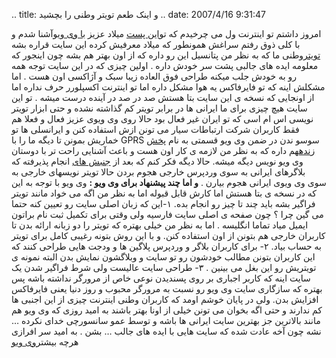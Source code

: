 .. title: و اینک طعم تویتر وطنی را بچشید .. date: 2007/4/16 9:31:47

امروز داشتم تو اینترنت ول می چرخیدم که تو[این
پست](http://www.imilad.com/?p=18) میلاد عزیز [با وی
ویو](http://www.viwio.com/)آشنا شدم و با کلی ذوق رفتم سراغش همونطور که
میلاد معرفیش کرده این سایت قراره بشه [تویتر](http://twitter.com/)وطنی ما
که به نظر من پتانسیل این رو داره که از اون بهتر هم بشه چون اینجور که
معلومه ایده های جالبی پشت سر خودش داره . اولین چیزی که در این سایت توجه
همه رو به خودش جلب میکنه طراحی فوق العاده زیبا سبک و آژاکسی اون هست .
اما مشکلش اینه که تو فایرفاکس یه هوا مشکل داره اما تو اینترنت اکسپلورر
حرف نداره اما از اونجایی که نسخه ی این سایت بتا هستش صد در صد در آینده
درست میشه . تو این سایت هیچ چیزی برای ما ایرانی ها در برابر تویتر کم
گذاشته نشده و حتی ابزار تویتر نویسی اس ام اسی که تو ایران غیر فعال بود
حالا روی وی ویوی عزیز فعال و فعلا هم فقط کاربران شرکت ارتباطات سیار می
تونن ازش استفاده کنن و ایرانسلی ها تو خماریش بمونن تا دیگه ما را با GPRS
سوسو ندن در ضمن وی ویو قسمتی به نام [پخش
زنده](http://www.viwio.com/live/)هم داره که به نظر من لازمه ی کار اون
هست و باعث آشنایی راحت تر با دوستان وی ویو نویس دیگه میشه. حالا دیگه فکر
کنم که بعد از [جنبش
های](http://mhmazidi.wordpress.com/2007/06/07/wordpress-movement/) انجام
پذیرفته که بلاگرهای ایرانی به سوی وردپرس خارجی هجوم بردن حالا تویتر
نویسهای خارجی به سوی وی ویوی ایرانی هجوم بیارن . **و اما چند پیشنهاد
برای وی ویو :** وی ویو با توجه به این که در نسخه ی بتا هستش اما کارش
قابل قبوله اما به نظر من اگه می خواد مانند تویتر فراگیر بشه باید چند تا
چیز رو انجام بده. ۱-این که زبان اصلی سایت رو تعیین کنه حتما می گین چرا ؟
چون صفحه ی اصلی سایت فارسیه ولی وقتی برای تکمیل ثبت نام براتون ایمیل
میاد تماما انگلیسه . اما به نظر من خیلی بهتره که تویتر را دو زبانه ارائه
بدن تا کاربران خارجی هم بتونن از اون استفاده کنن. و با این روش بتونه
رغیبی کامل برای تویتر به حساب بیاد. ۲- برای کاربران بلاگر و وردپرس
پلاگین ها و ودجت هایی طراحی کنند که این کاربران بتونن مطالب خودشون رو تو
سایت و وبلاگشون نمایش بدن البته نمونه ی تویتریش رو این بغل می بینین . ۳-
طراحی سایت عالیست ولی شرط فراگیر شدن یک سایت اینه که کاربر اجباری بر روی
پسندیدن نوعی خاص از مرورگر نداشته باشه پس بهتره که سازگاری سایت وی ویو
رو نسبت به مرورگر محبوب و روز دنیا یعنی فایرفاکس افزایش بدن. ولی در
پایان خوشم اومد که کاربران وطنی اینترنت چیزی از این اجنبی ها کم ندارند و
حتی اگه بخوان می تونن خیلی از اونا بهتر باشند به امید روزی که وی ویو هم
مانند بالاترین جز بهترین سایت ایرانی ها باشه و توسط عمو سانسورچی خدای
نکرده … نشه چون آخه عادت شده که سایت هایی با ایده های جالب … بشن . به
امید سر افرازی هرچه بیشتر[وی ویو](http://www.viwio.com/)
